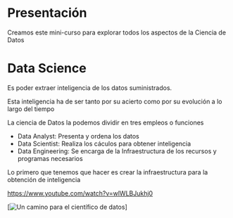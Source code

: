 # Presentación

Creamos este mini-curso para explorar todos los aspectos de la Ciencia de Datos


# Data Science

Es poder extraer inteligencia de los datos suministrados.

Esta inteligencia ha de ser tanto por su acierto como por su evolución a lo largo del tiempo

La ciencia de Datos la podemos dividir en tres empleos o funciones

- Data Analyst: Presenta y ordena los datos
- Data Scientist: Realiza los cáculos para obtener inteligencia
- Data Engineering: Se encarga de la Infraestructura de los recursos y programas necesarios

Lo primero que tenemos que hacer es crear la infraestructura para la obtención de inteligencia

https://www.youtube.com/watch?v=wlWLBJukhj0

[![Un camino para el científico de datos](https://www.youtube.com/watch?v=wlWLBJukhj0)]

